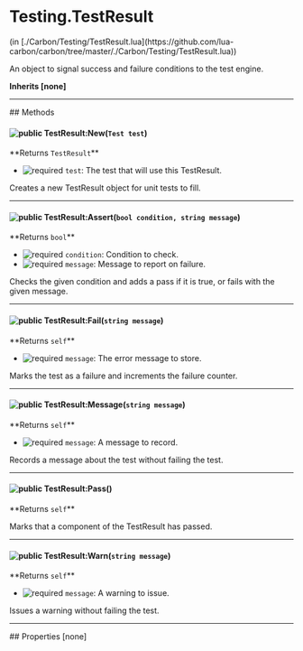 <link href="../../style.css" rel="stylesheet" type="text/css"/>
<h1 class="class-title">Testing.TestResult</h1>
<span class="file-link">(in [./Carbon/Testing/TestResult.lua](https://github.com/lua-carbon/carbon/tree/master/./Carbon/Testing/TestResult.lua))</span><br/>

An object to signal success and failure conditions to the test engine.

**Inherits [none]**

<hr />
## Methods
<h4 class="method-name"><img class="doc-image" alt="public" src="https://img.shields.io/badge/ -public-11b237.svg?style=flat-square" />  TestResult:New(<code>Test test</code>)</h4>
**<span class="method-returns">Returns <code>TestResult</code></span>**

- <img class="doc-image" alt="required" src="https://img.shields.io/badge/%20-required-ff9600.svg?style=flat-square" />  `test`: The test that will use this TestResult.

Creates a new TestResult object for unit tests to fill.

<hr/>
<h4 class="method-name"><img class="doc-image" alt="public" src="https://img.shields.io/badge/ -public-11b237.svg?style=flat-square" />  TestResult:Assert(<code>bool condition, string message</code>)</h4>
**<span class="method-returns">Returns <code>bool</code></span>**

- <img class="doc-image" alt="required" src="https://img.shields.io/badge/%20-required-ff9600.svg?style=flat-square" />  `condition`: Condition to check.
- <img class="doc-image" alt="required" src="https://img.shields.io/badge/%20-required-ff9600.svg?style=flat-square" />  `message`: Message to report on failure.

Checks the given condition and adds a pass if it is true, or fails with the given message.

<hr/>
<h4 class="method-name"><img class="doc-image" alt="public" src="https://img.shields.io/badge/ -public-11b237.svg?style=flat-square" />  TestResult:Fail(<code>string message</code>)</h4>
**<span class="method-returns">Returns <code>self</code></span>**

- <img class="doc-image" alt="required" src="https://img.shields.io/badge/%20-required-ff9600.svg?style=flat-square" />  `message`: The error message to store.

Marks the test as a failure and increments the failure counter.

<hr/>
<h4 class="method-name"><img class="doc-image" alt="public" src="https://img.shields.io/badge/ -public-11b237.svg?style=flat-square" />  TestResult:Message(<code>string message</code>)</h4>
**<span class="method-returns">Returns <code>self</code></span>**

- <img class="doc-image" alt="required" src="https://img.shields.io/badge/%20-required-ff9600.svg?style=flat-square" />  `message`: A message to record.

Records a message about the test without failing the test.

<hr/>
<h4 class="method-name"><img class="doc-image" alt="public" src="https://img.shields.io/badge/ -public-11b237.svg?style=flat-square" />  TestResult:Pass()</h4>
**<span class="method-returns">Returns <code>self</code></span>**



Marks that a component of the TestResult has passed.

<hr/>
<h4 class="method-name"><img class="doc-image" alt="public" src="https://img.shields.io/badge/ -public-11b237.svg?style=flat-square" />  TestResult:Warn(<code>string message</code>)</h4>
**<span class="method-returns">Returns <code>self</code></span>**

- <img class="doc-image" alt="required" src="https://img.shields.io/badge/%20-required-ff9600.svg?style=flat-square" />  `message`: A warning to issue.

Issues a warning without failing the test.


<hr />
## Properties
[none]
